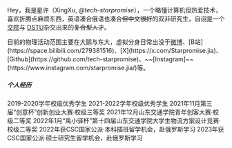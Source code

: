 Hey，我是星许（XingXu, _@tech-starpromise_），一个略懂计算机但热爱技术，喜欢折腾点麻烦东西，英语凑合俄语也凑合~~但中文很好~~的双非研究生，自诩是一个[交院](https://baike.baidu.com/item/%E5%B1%B1%E4%B8%9C%E4%BA%A4%E9%80%9A%E5%AD%A6%E9%99%A2/1241424)与 [DSTU](https://baike.baidu.com/item/%E9%A1%BF%E6%B2%B3%E5%9B%BD%E7%AB%8B%E6%8A%80%E6%9C%AF%E5%A4%A7%E5%AD%A6/6988279)杂交出来的~~复合型人才~~。


目前的物理活动范围主要在大鹅与东大，虚拟分身日常出没于[微博]([https://weibo.com/huxpro](https://weibo.com/u/3265066500))、[B站](https://space.bilibili.com/279381516)、[X](https://x.com/Starpromise.jia)、[Github](https://github.com/tech-starpromise)、~~[Instagram]~~(https://www.instagram.com/starpromise.jia/)等。


##### 个人经历
2019-2020学年校级优秀学生
2021-2022学年校级优秀学生
2021年11月第三届“创意杯”创新创业大赛·校级三等奖
2021年12月山东交通学院青年创客大赛·校级二等奖
2022年1月“禹小驿杯”第十四届山东交通学院大学生物流方案设计竞赛·校级二等奖
2022年获CSC国家公派·本科插班留学机会，赴俄罗斯学习
2023年获CSC国家公派·硕士研究生留学机会，赴俄罗斯学习
